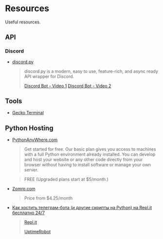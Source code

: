 # Resources
Useful resources.

## API

### Discord

- [discord.py](https://discordpy.readthedocs.io/en/latest/)

  > discord.py is a modern, easy to use, feature-rich, and async ready API wrapper for Discord.
  > 
  > [Discord Bot - Video 1](https://youtu.be/nWRIsX23FnA?si=lkPwV_ORYm6WA-A1) [Discord Bot - Video 2](https://youtu.be/nk_BDwjrTd8?si=8V985FmqhnvQyqqa)

## Tools

- [Gecko Terminal](https://www.geckoterminal.com/uk/solana/pools)

## Python Hosting

- [PythonAnyWhere.com](https://www.pythonanywhere.com/)

  > Get started for free. Our basic plan gives you access to machines with a full Python environment already installed.
  > You can develop and host your website or any other code directly from your browser without having to install software or manage your own server.

  > FREE (Upgraded plans start at $5/month.)

- [Zomro.com](https://zomro.com/ua/vps)

  > Price from $4.25/month

- [Как хостить телеграм-бота (и другие скрипты на Python) на Repl.it бесплатно 24/7](https://habr.com/ru/articles/709314/)
  > [Repl.it]()
  >
  > [UptimeRobot](https://uptimerobot.com/)
